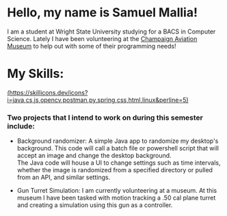 # Hello, my name is Samuel Mallia!

I am a student at Wright State University studying for a BACS in Computer Science. Lately I have been volunteering at the [Champaign Aviation Museum](https://www.champaignaviationmuseum.org/)  to help out with some of their programming needs! 

# My Skills:
[(https://skillicons.dev/icons?i=java,cs,js,opencv,postman,py,spring,css,html,linux&perline=5)](https://skillicons.dev)

### Two projects that I intend to work on during this semester include:
  - Background randomizer: A simple Java app to randomize my desktop's background. This code will call a batch file or powershell script that will accept an image and change the desktop background.\
The Java code will house a UI to change settings such as time intervals, whether the image is randomized from a specified directory or pulled from an API, and similar settings. 

  - Gun Turret Simulation: I am currently volunteering at a museum. At this museum I have been tasked with motion tracking a .50 cal plane turret and creating a simulation using this gun as a controller.
